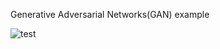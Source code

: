 Generative Adversarial Networks(GAN) example

![test](https://user-images.githubusercontent.com/41711059/80072745-9e388100-8581-11ea-9732-b62f731ff88d.gif)

